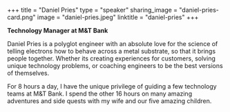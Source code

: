 +++
title = "Daniel Pries"
type = "speaker"
sharing_image = "daniel-pries-card.png"
image = "daniel-pries.jpeg"
linktitle = "daniel-pries"
+++

**Technology Manager at M&T Bank**

Daniel Pries is a polyglot engineer with an absolute love for the science of telling electrons how to behave across a metal substrate, so that it brings people together. Whether its creating experiences for customers, solving unique technology problems, or coaching engineers to be the best versions of themselves.

For 8 hours a day, I have the unique privilege of guiding a few technology teams at M&T Bank. I spend the other 16 hours on many amazing adventures and side quests with my wife and our five amazing children.
